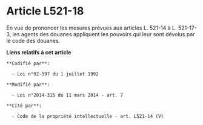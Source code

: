 # Article L521-18

En vue de prononcer les mesures prévues aux articles L. 521-14 à L. 521-17-3, les agents des douanes appliquent les pouvoirs
qui leur sont dévolus par le code des douanes.

**Liens relatifs à cet article**

	**Codifié par**:

	  - Loi n°92-597 du 1 juillet 1992

	**Modifié par**:

	  - Loi n°2014-315 du 11 mars 2014 - art. 7

	**Cité par**:

	  - Code de la propriété intellectuelle - art. L521-14 (V)
